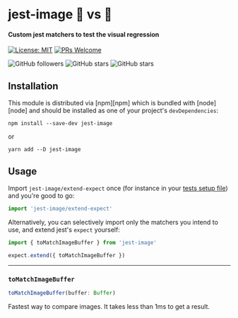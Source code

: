 # jest-image 🌇 vs 🌆
#### Custom jest matchers to test the visual regression

[![License: MIT](https://img.shields.io/badge/License-MIT-yellow.svg)](https://opensource.org/licenses/MIT)
[![PRs Welcome](https://img.shields.io/badge/PRs-welcome-brightgreen.svg?style=flat-square)](http://makeapullrequest.com)

![GitHub followers](https://img.shields.io/github/followers/zaqqaz.svg?style=social)
![GitHub stars](https://img.shields.io/github/watchers/zaqqaz/jest-image.svg?style=social)
![GitHub stars](https://img.shields.io/github/stars/zaqqaz/jest-image.svg?style=social)


## Installation

This module is distributed via [npm][npm] which is bundled with [node][node] and
should be installed as one of your project's `devDependencies`:

```
npm install --save-dev jest-image
```

or

```
yarn add --D jest-image
```

## Usage

Import `jest-image/extend-expect` once (for instance in your [tests setup file][])
and you're good to go:

[tests setup file]: https://facebook.github.io/jest/docs/en/configuration.html#setuptestframeworkscriptfile-string

```javascript
import 'jest-image/extend-expect'
```

Alternatively, you can selectively import only the matchers you intend to use,
and extend jest's `expect` yourself:

```javascript
import { toMatchImageBuffer } from 'jest-image'

expect.extend({ toMatchImageBuffer })
```

<hr />

### `toMatchImageBuffer`

```typescript
toMatchImageBuffer(buffer: Buffer)
```

Fastest way to compare images.
It takes less than 1ms to get a result.
